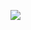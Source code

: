 ![](https://upload-images.jianshu.io/upload_images/2463290-00a375c4635d3629.gif?imageMogr2/auto-orient/strip|imageView2/2/w/1012/format/webp)